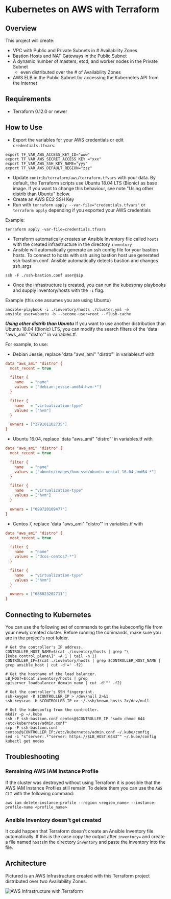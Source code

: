 # Kubernetes on AWS with Terraform

## Overview

This project will create:

- VPC with Public and Private Subnets in # Availability Zones
- Bastion Hosts and NAT Gateways in the Public Subnet
- A dynamic number of masters, etcd, and worker nodes in the Private Subnet
  - even distributed over the # of Availability Zones
- AWS ELB in the Public Subnet for accessing the Kubernetes API from the internet

## Requirements

- Terraform 0.12.0 or newer

## How to Use

- Export the variables for your AWS credentials or edit `credentials.tfvars`:

```commandline
export TF_VAR_AWS_ACCESS_KEY_ID="www"
export TF_VAR_AWS_SECRET_ACCESS_KEY ="xxx"
export TF_VAR_AWS_SSH_KEY_NAME="yyy"
export TF_VAR_AWS_DEFAULT_REGION="zzz"
```

- Update `contrib/terraform/aws/terraform.tfvars` with your data. By default, the Terraform scripts use Ubuntu 18.04 LTS (Bionic) as base image. If you want to change this behaviour, see note "Using other distrib than Ubuntu" below.
- Create an AWS EC2 SSH Key
- Run with `terraform apply --var-file="credentials.tfvars"` or `terraform apply` depending if you exported your AWS credentials

Example:

```commandline
terraform apply -var-file=credentials.tfvars
```

- Terraform automatically creates an Ansible Inventory file called `hosts` with the created infrastructure in the directory `inventory`
- Ansible will automatically generate an ssh config file for your bastion hosts. To connect to hosts with ssh using bastion host use generated ssh-bastion.conf.
  Ansible automatically detects bastion and changes ssh_args  

```commandline
ssh -F ./ssh-bastion.conf user@$ip
```

- Once the infrastructure is created, you can run the kubespray playbooks and supply inventory/hosts with the `-i` flag.

Example (this one assumes you are using Ubuntu)

```commandline
ansible-playbook -i ./inventory/hosts ./cluster.yml -e ansible_user=ubuntu -b --become-user=root --flush-cache
```

***Using other distrib than Ubuntu***
If you want to use another distribution than Ubuntu 18.04 (Bionic) LTS, you can modify the search filters of the 'data "aws_ami" "distro"' in variables.tf.

For example, to use:

- Debian Jessie, replace 'data "aws_ami" "distro"' in variables.tf with

```ini
data "aws_ami" "distro" {
  most_recent = true

  filter {
    name   = "name"
    values = ["debian-jessie-amd64-hvm-*"]
  }

  filter {
    name   = "virtualization-type"
    values = ["hvm"]
  }

  owners = ["379101102735"]
}
```

- Ubuntu 16.04, replace 'data "aws_ami" "distro"' in variables.tf with

```ini
data "aws_ami" "distro" {
  most_recent = true

  filter {
    name   = "name"
    values = ["ubuntu/images/hvm-ssd/ubuntu-xenial-16.04-amd64-*"]
  }

  filter {
    name   = "virtualization-type"
    values = ["hvm"]
  }

  owners = ["099720109477"]
}
```

- Centos 7, replace 'data "aws_ami" "distro"' in variables.tf with

```ini
data "aws_ami" "distro" {
  most_recent = true

  filter {
    name   = "name"
    values = ["dcos-centos7-*"]
  }

  filter {
    name   = "virtualization-type"
    values = ["hvm"]
  }

  owners = ["688023202711"]
}
```

## Connecting to Kubernetes

You can use the following set of commands to get the kubeconfig file from your newly created cluster. Before running the commands, make sure you are in the project's root folder.

```commandline
# Get the controller's IP address.
CONTROLLER_HOST_NAME=$(cat ./inventory/hosts | grep "\[kube_control_plane\]" -A 1 | tail -n 1)
CONTROLLER_IP=$(cat ./inventory/hosts | grep $CONTROLLER_HOST_NAME | grep ansible_host | cut -d'=' -f2)

# Get the hostname of the load balancer.
LB_HOST=$(cat inventory/hosts | grep apiserver_loadbalancer_domain_name | cut -d'"' -f2)

# Get the controller's SSH fingerprint.
ssh-keygen -R $CONTROLLER_IP > /dev/null 2>&1
ssh-keyscan -H $CONTROLLER_IP >> ~/.ssh/known_hosts 2>/dev/null

# Get the kubeconfig from the controller.
mkdir -p ~/.kube
ssh -F ssh-bastion.conf centos@$CONTROLLER_IP "sudo chmod 644 /etc/kubernetes/admin.conf"
scp -F ssh-bastion.conf centos@$CONTROLLER_IP:/etc/kubernetes/admin.conf ~/.kube/config
sed -i "s^server:.*^server: https://$LB_HOST:6443^" ~/.kube/config
kubectl get nodes
```

## Troubleshooting

### Remaining AWS IAM Instance Profile

If the cluster was destroyed without using Terraform it is possible that
the AWS IAM Instance Profiles still remain. To delete them you can use
the `AWS CLI` with the following command:

```commandline
aws iam delete-instance-profile --region <region_name> --instance-profile-name <profile_name>
```

### Ansible Inventory doesn't get created

It could happen that Terraform doesn't create an Ansible Inventory file automatically. If this is the case copy the output after `inventory=` and create a file named `hosts`in the directory `inventory` and paste the inventory into the file.

## Architecture

Pictured is an AWS Infrastructure created with this Terraform project distributed over two Availability Zones.

![AWS Infrastructure with Terraform  ](docs/aws_kubespray.png)
